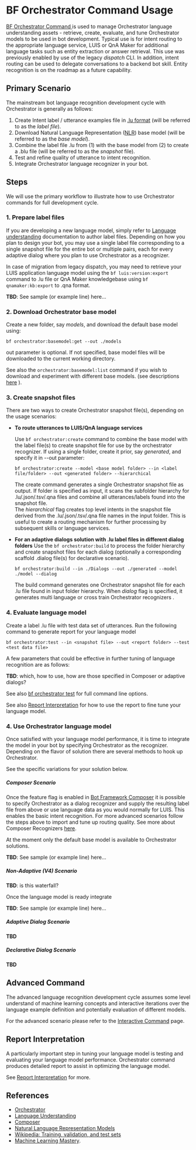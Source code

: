 # BF Orchestrator Command Usage



[BF Orchestrator Command ][1] is used to manage Orchestrator language understanding assets - retrieve, create, evaluate, and tune Orchestrator models to be used in bot development. Typical use is for intent routing to the appropriate language service, LUIS or QnA Maker for additional language tasks such as entity extraction or answer retrieval. This use was previously enabled by use of the legacy *dispatch* CLI. In addition, intent routing can be used to delegate conversations to a backend bot skill. Entity recognition is on the roadmap as a future capability.

## Primary Scenario

The mainstream bot language recognition development cycle with Orchestrator is generally as follows:

1. Create Intent label / utterance examples file in [.lu format][2]  (will be referred to as the *label file*). 
2. Download Natural Language Representation ([NLR][4]) base model (will be referred to as the *base model*).
3. Combine the label file .lu from (1) with the base model from (2) to create a .blu file (will be referred to as the *snapshot* file). 
4. Test and refine quality of utterance to intent recognition.
5. Integrate Orchestrator language recognizer in your bot.

## Steps

We will use the primary workflow to illustrate how to use Orchestrator commands for full development cycle.

### 1. Prepare label files

If you are developing a new language model, simply refer to [Language understanding][8] documentation to author label files. Depending on how you plan to design your bot, you may use a single label file corresponding to a single snapshot file for the entire bot or multiple pairs, each for every adaptive dialog where you plan to use Orchestrator as a recognizer. 

In case of migration from legacy dispatch, you may need to retrieve your LUIS application language model using the ```bf luis:version:export``` command to .lu file or QnA Maker knowledgebase using ```bf qnamaker:kb:export```  to .qna format. 

**TBD**: See sample (or example line) here...

### 2. Download Orchestrator base model

Create a new folder, say *models*, and download the default base model using: 

```
bf orchestrator:basemodel:get --out ./models
```

out parameter is optional.  If not specified, base model files will be downloaded to the current working directory.

See also the ```orchestrator:basemodel:list``` command if you wish to download and experiment with different base models.  (see descriptions [here][4] ).

### 3. Create snapshot files

There are two ways to create Orchestrator snapshot file(s), depending on the usage scenarios:

- **To route utterances to LUIS/QnA language services**

  Use ```bf orchestrator:create``` command to combine the base model with the label file(s) to create snapshot file for use by the orchestrator recognizer. If using a single folder, create it prior, say *generated*, and specify it in --out parameter:

  ```
  bf orchestrator:create --model <base model folder> --in <label file/folder> --out <generated folder> --hierarchical
  ```

  The create command generates a single Orchestrator snapshot file as output.  If folder is specified as input, it scans the subfolder hierarchy for .lu/.json/.tsv/.qna files and combine all utterances/labels found into the snapshot file.  
  The *hierarchical* flag creates top level intents in the snapshot file derived from the .lu/.json/.tsv/.qna file names in the input folder.  This is useful to create a routing mechanism for further processing by subsequent skills or language services.

- **For an adaptive dialogs solution with .lu label files in different dialog folders** 
  Use the  ```bf orchestrator:build``` to process the folder hierarchy and create snapshot files for each dialog (optionally a corresponding scaffold .dialog file(s) for declarative scenario).

  ```
  bf orchestrator:build --in ./Dialogs --out ./generated --model ./model --dialog
  ```

  The build command generates one Orchestrator snapshot file for each .lu file found in input folder hierarchy.  When *dialog* flag is specified,  it generates multi language or cross train Orchestrator recognizers .

### 4. Evaluate language model

Create a label .lu file with test data set of utterances. Run the following command to generate report for your language model

```
bf orchestrator:test --in <snapshot file> --out <report folder> --test <test data file>
```

A few parameters that could be effective in further tuning of language recognition are as follows: 

**TBD**: which, how to use, how are those specified in Composer or adaptive dialogs?

See also [bf orchestrator test](https://github.com/microsoft/botframework-cli/tree/beta/packages/orchestrator#bf-orchestratortest) for full command line options.

See also [Report Interpretation][6] for how to use the report to fine tune your language model. 

### 4. Use Orchestrator language model

Once satisfied with your language model performance, it is time to integrate the model in your bot by specifying Orchestrator as the recognizer. Depending on the flavor of solution there are several methods to hook up Orchestrator. 

See the specific variations for your solution below.

##### Composer Scenario

Once the feature flag is enabled in  [Bot Framework Composer][5] it is possible to specify  Orchestrator as a dialog recognizer and supply the resulting label file from above or use language data as you would normally for LUIS. This enables the basic  intent recognition. For more advanced scenarios follow the steps above to import and tune up routing quality. See more about Composer Recognizers [here](https://docs.microsoft.com/en-us/composer/concept-dialog#recognizer).

At the moment only the default base model is available to Orchestrator solutions.

**TBD**: See sample (or example line) here...



##### Non-Adaptive (V4) Scenario

**TBD**: is this waterfall?

Once the language model is ready integrate 

**TBD**: See sample (or example line) here...



##### Adaptive Dialog Scenario

**TBD** 



##### Declarative Dialog Scenario

**TBD**

## Advanced Command

The advanced language recognition development cycle assumes some level understand of machine learning concepts and interactive iterations over the language example definition and potentially evaluation of different models.

For the advanced scenario please refer to the [Interactive Command][7] page.

## Report Interpretation

A particularly important step in tuning your language model is testing and evaluating your language model performance. Orchestrator command produces detailed report to assist in optimizing the language model.

See [Report Interpretation][6] for more.

## References

- [Orchestrator](https://aka.ms/bf-orchestrator)
- [Language Understanding](https://docs.microsoft.com/en-us/composer/concept-language-understanding)
- [Composer](https://docs.microsoft.com/en-us/composer/introduction)
- [Natural Language Representation Models](https://github.com/microsoft/botframework-cli/blob/main/specs/nlrmodels.md)
- [Wikipedia: Training, validation, and test sets](https://en.wikipedia.org/wiki/Training,_validation,_and_test_sets)
- [Machine Learning Mastery](https://machinelearningmastery.com/difference-test-validation-datasets/).



[1]:https://aka.ms/bforchestratorcli	"BF Orchestrator CLI"
[2]:https://docs.microsoft.com/en-us/azure/bot-service/file-format/bot-builder-lu-file-format?view=azure-bot-service-4.0 "LU File Format"
[3]:https://docs.microsoft.com/en-us/composer/concept-language-understanding "Language Understanding"
[4]:https://aka.ms/nlrmodels "Orchestrator Base Models"
[5]:https://docs.microsoft.com/en-us/composer/introduction "Composer"
[6]:https://aka.ms/bforchestratorreport "Orchestrator Report"
[7]:https://aka.ms/bforchestratorinteractive "Orchestrator Interactive Command"
[8]:https://docs.microsoft.com/en-us/composer/concept-language-understanding "Language understanding"

[9]:https://en.wikipedia.org/wiki/Training,_validation,_and_test_sets "ML testing"







